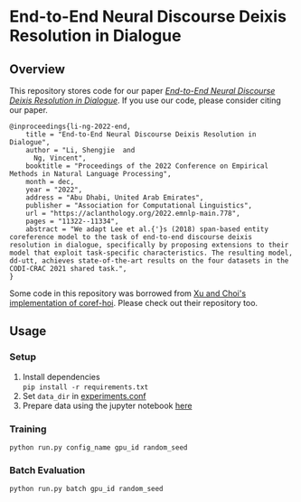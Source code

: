 # End-to-End Neural Discourse Deixis Resolution in Dialogue

## Overview

This repository stores code for our paper _[End-to-End Neural Discourse Deixis Resolution in Dialogue](https://aclanthology.org/2022.emnlp-main.778/)_. If you use our
code, please consider citing our paper.

```
@inproceedings{li-ng-2022-end,
    title = "End-to-End Neural Discourse Deixis Resolution in Dialogue",
    author = "Li, Shengjie  and
      Ng, Vincent",
    booktitle = "Proceedings of the 2022 Conference on Empirical Methods in Natural Language Processing",
    month = dec,
    year = "2022",
    address = "Abu Dhabi, United Arab Emirates",
    publisher = "Association for Computational Linguistics",
    url = "https://aclanthology.org/2022.emnlp-main.778",
    pages = "11322--11334",
    abstract = "We adapt Lee et al.{'}s (2018) span-based entity coreference model to the task of end-to-end discourse deixis resolution in dialogue, specifically by proposing extensions to their model that exploit task-specific characteristics. The resulting model, dd-utt, achieves state-of-the-art results on the four datasets in the CODI-CRAC 2021 shared task.",
}
```

Some code in this repository was borrowed
from [Xu and Choi's implementation of coref-hoi](https://github.com/lxucs/coref-hoi). Please check out their repository
too.

## Usage

### Setup

1. Install dependencies   
   ```pip install -r requirements.txt```
2. Set `data_dir` in [experiments.conf](experiments.conf)
3. Prepare data using the jupyter notebook [here](https://github.com/samlee946/utd-codi-crac2022/tree/main/data)


### Training

```python run.py config_name gpu_id random_seed```

### Batch Evaluation

```python run.py batch gpu_id random_seed```  
